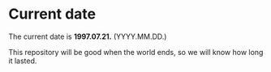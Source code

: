 # Current date

The current date is **1997.07.21.** (YYYY.MM.DD.)

This repository will be good when the world ends, so we will know how long it lasted.